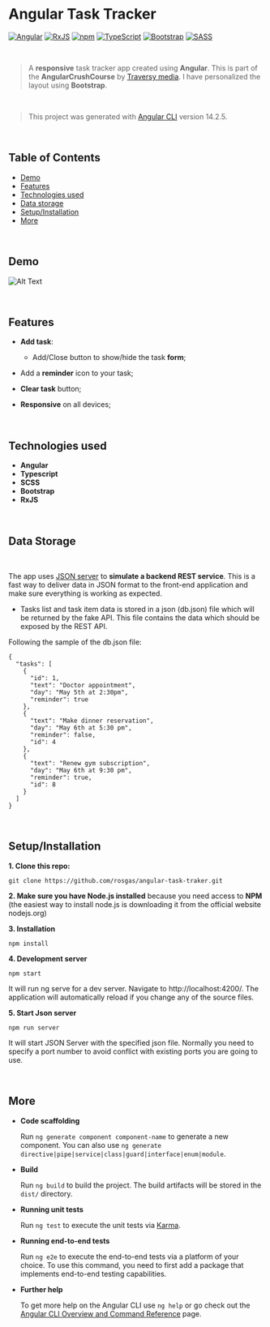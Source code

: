 # Angular Task Tracker

[![Angular](https://img.shields.io/badge/Made%20with-Angular-dd1b16.svg)](https://angular.io/)
[![RxJS](https://img.shields.io/badge/rxjs-%23B7178C.svg?logo=reactivex&logoColor=white)](https://rxjs.dev/)
[![npm](https://img.shields.io/badge/npm-v.8.19.2-28b463.svg)](https://www.npmjs.com/)
[![TypeScript](https://badgen.net/badge/icon/typescript?icon=typescript&label)](https://typescriptlang.org)
[![Bootstrap](https://img.shields.io/badge/bootstrap-%23563D7C.svg?logo=bootstrap&logoColor=white)](https://getbootstrap.com/)
[![SASS](https://img.shields.io/badge/SASS-hotpink.svg?logo=SASS&logoColor=white)](https://sass-lang.com/guide)

<br>

> A **responsive** task tracker app created using **Angular**. This is part of the **AngularCrushCourse** by [Traversy media](https://www.traversymedia.com/). I have personalized the layout using **Bootstrap**.

<br>

> This project was generated with [Angular CLI](https://github.com/angular/angular-cli) version 14.2.5.

<br>

## Table of Contents

- <a href="#demo-section">Demo</a>
- <a href="#features-section">Features</a>
- <a href="#technologies-section">Technologies used</a>
- <a href="#data-storage">Data storage</a>
- <a href="#setup-section">Setup/Installation</a>
- <a href="#more">More</a>

<br>

<h2 id="demo-section">Demo</h2>

![Alt Text](app-demo.gif)

<br>

<h2 id="futures-section">Features</h2>

- **Add task**:

  - Add/Close button to show/hide the task **form**;

- Add a **reminder** icon to your task;

- **Clear task** button;

- **Responsive** on all devices;

<br>

<h2 id="technologies-section">Technologies used</h2>

- **Angular**
- **Typescript**
- **SCSS**
- **Bootstrap**
- **RxJS**

<br>

<h2 id="data-storage">Data Storage</h2>

<br>

The app uses [JSON server](https://my-json-server.typicode.com/) to **simulate a backend REST service**. This is a fast way to deliver data in JSON format to the front-end application and make sure everything is working as expected.

- Tasks list and task item data is stored in a json (db.json) file which will be returned by the fake API. This file contains the data which should be exposed by the REST API.

Following the sample of the db.json file:

```
{
  "tasks": [
    {
      "id": 1,
      "text": "Doctor appointment",
      "day": "May 5th at 2:30pm",
      "reminder": true
    },
    {
      "text": "Make dinner reservation",
      "day": "May 6th at 5:30 pm",
      "reminder": false,
      "id": 4
    },
    {
      "text": "Renew gym subscription",
      "day": "May 6th at 9:30 pm",
      "reminder": true,
      "id": 8
    }
  ]
}
```

<br>
<h2 id="setup-section">Setup/Installation</h2>

**1. Clone this repo:**

```
git clone https://github.com/rosgas/angular-task-traker.git
```

**2. Make sure you have Node.js installed** because you need access to **NPM** (the easiest way to install node.js is downloading it from the official website nodejs.org)

**3. Installation**

```
npm install
```

**4. Development server**

```
npm start
```

It will run ng serve for a dev server. Navigate to http://localhost:4200/. The application will automatically reload if you change any of the source files.

**5. Start Json server**

```
npm run server
```

It will start JSON Server with the specified json file. Normally you need to specify a port number to avoid conflict with existing ports you are going to use.

<br>

<h2 id="more">More</h2>

- **Code scaffolding**

  Run `ng generate component component-name` to generate a new component. You can also use `ng generate directive|pipe|service|class|guard|interface|enum|module`.

- **Build**

  Run `ng build` to build the project. The build artifacts will be stored in the `dist/` directory.

- **Running unit tests**

  Run `ng test` to execute the unit tests via [Karma](https://karma-runner.github.io).

- **Running end-to-end tests**

  Run `ng e2e` to execute the end-to-end tests via a platform of your choice. To use this command, you need to first add a package that implements end-to-end testing capabilities.

- **Further help**

  To get more help on the Angular CLI use `ng help` or go check out the [Angular CLI Overview and Command Reference](https://angular.io/cli) page.
